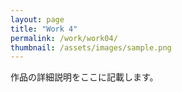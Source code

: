 ```yaml
---
layout: page
title: "Work 4"
permalink: /work/work04/
thumbnail: /assets/images/sample.png
---
```



作品の詳細説明をここに記載します。
